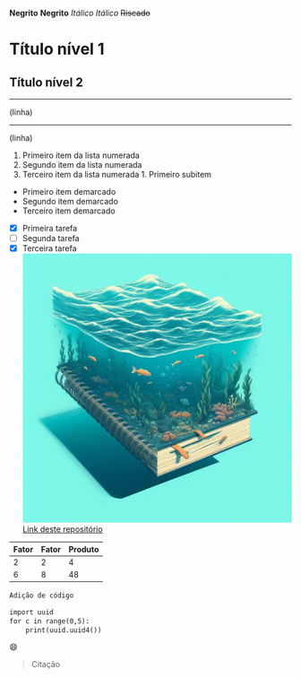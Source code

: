 **Negrito**
__Negrito__
*Itálico*
_Itálico_
~~Riscado~~
# Título nível 1
## Título nível 2
--- 
(linha)
*** 
(linha)
1. Primeiro item da lista numerada
500. Segundo item da lista numerada
400. Terceiro item da lista numerada
    1. Primeiro subitem

* Primeiro item demarcado
* Segundo item demarcado
* Terceiro item demarcado
- [x] Primeira tarefa
- [ ] Segunda tarefa
- [x] Terceira tarefa
![Imagem ilustrativa](https://raw.githubusercontent.com/guibrum147/aprendizagem/main/midias/markdown/_d2e2dce7-6302-4d11-ad0c-cd5970e4cd04.jpeg)
[Link deste repositório](https://github.com/guibrum147/aprendizagem)

Fator | Fator | Produto
---|---|---
2 | 2 | 4
6 | 8 | 48

`Adição de código`

```
import uuid
for c in range(0,5):
    print(uuid.uuid4())
```
:smile:

> Citação